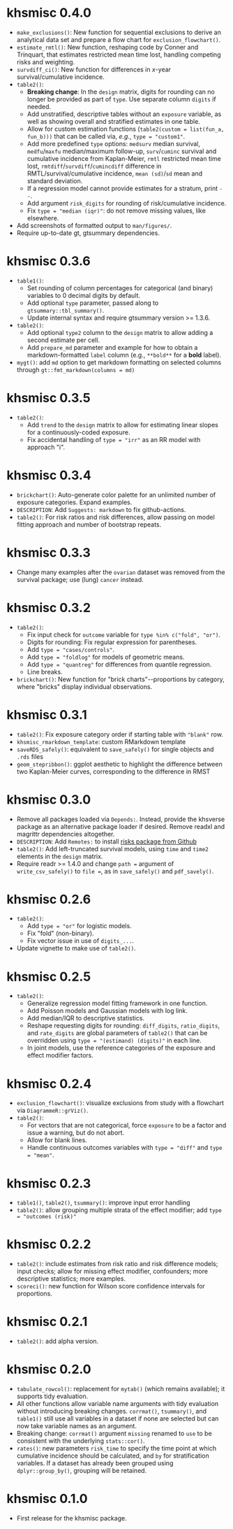 # khsmisc 0.4.0

* `make_exclusions()`: New function for sequential exclusions to derive an 
  analytical data set and prepare a flow chart for `exclusion_flowchart()`.
* `estimate_rmtl()`: New function, reshaping code by Conner and Trinquart, that
  estimates restricted mean time lost, handling competing risks and weighting.
* `survdiff_ci()`: New function for differences in *x*-year survival/cumulative
  incidence.
* `table2()`:
   + **Breaking change**: In the `design` matrix, digits for rounding can no 
     longer be provided as part of `type`. Use separate column `digits` if
     needed.
   + Add unstratified, descriptive tables without an `exposure` variable, as
     well as showing overall and stratified estimates in one table.
   + Allow for custom estimation functions
     (`table2(custom = list(fun_a, fun_b)))` that can be called via, *e.g.*, 
     `type = "custom1"`.
   + Add more predefined `type` options: `medsurv` median survival, 
     `medfu`/`maxfu` median/maximum follow-up, `surv`/`cuminc` survival and 
     cumulative incidence  from Kaplan-Meier, `rmtl` restricted mean time lost, 
     `rmtdiff`/`survdiff`/`cumincdiff` difference in RMTL/survival/cumulative 
     incidence, `mean (sd)`/`sd` mean and standard deviation.
   + If a regression model cannot provide estimates for a stratum, print `--`.
   + Add argument `risk_digits` for rounding of risk/cumulative incidence.
   + Fix `type = "median (iqr)"`: do not remove missing values, like elsewhere.
* Add screenshots of formatted output to `man/figures/`.
* Require up-to-date gt, gtsummary dependencies.


# khsmisc 0.3.6

* `table1()`: 
   + Set rounding of column percentages for categorical (and binary) 
     variables to 0 decimal digits by default.
   + Add optional `type` parameter, passed along to `gtsummary::tbl_summary()`.
   + Update internal syntax and require gtsummary version >= 1.3.6.
* `table2()`: 
   + Add optional `type2` column to the `design` matrix to allow adding a 
     second estimate per cell.
   + Add `prepare_md` parameter and example for how to obtain a 
     markdown-formatted `label` column (e.g., `**bold**` for a **bold** label).
* `mygt()`: add `md` option to get markdown formatting on selected columns
   through `gt::fmt_markdown(columns = md)`


# khsmisc 0.3.5

* `table2()`: 
   + Add `trend` to the `design` matrix to allow for estimating linear slopes
     for a continuously-coded exposure.
   + Fix accidental handling of `type = "irr"` as an RR model with
     approach "i".


# khsmisc 0.3.4

* `brickchart()`: Auto-generate color palette for an unlimited number of
  exposure categories. Expand examples.
* `DESCRIPTION`: Add `Suggests: markdown` to fix github-actions.
* `table2()`: For risk ratios and risk differences, allow passing on model
  fitting approach and number of bootstrap repeats.


# khsmisc 0.3.3

* Change many examples after the `ovarian` dataset was removed from the survival
  package; use (lung) `cancer` instead.
  

# khsmisc 0.3.2

* `table2()`: 
   + Fix input check for `outcome` variable for `type %in% c("fold", "or")`.
   + Digits for rounding: Fix regular expression for parentheses.
   + Add `type = "cases/controls"`.
   + Add `type = "foldlog"` for models of geometric means.
   + Add `type = "quantreg"` for differences from quantile regression.
   + Line breaks.
* `brickchart()`: New function for "brick charts"--proportions by category,
   where "bricks" display individual observations.


# khsmisc 0.3.1

* `table2()`: Fix exposure category order if starting table with `"blank"` row.
* `khsmisc_rmarkdown_template`: custom RMarkdown template
* `saveRDS_safely()`: equivalent to `save_safely()` for single objects and 
  `.rds` files
* `geom_stepribbon()`: ggplot aesthetic to highlight the difference between
  two Kaplan-Meier curves, corresponding to the difference in RMST


# khsmisc 0.3.0

* Remove all packages loaded via `Depends:`. Instead, provide the khsverse 
  package as an alternative package loader if desired. Remove readxl and 
  magrittr dependencies altogether.
* `DESCRIPTION`: Add `Remotes:` to install [risks package from 
  Github](https://stopsack.github.io/risks)
* `table2()`: Add left-truncated survival models, using `time` and `time2` 
  elements in the `design` matrix.
* Require readr >= 1.4.0 and change `path =` argument of `write_csv_safely()` 
  to `file =`, as in `save_safely()` and `pdf_savely()`.


# khsmisc 0.2.6

* `table2()`: 
   + Add `type = "or"` for logistic models.
   + Fix "fold" (non-binary).
   + Fix vector issue in use of `digits_...`.
* Update vignette to make use of `table2()`.


# khsmisc 0.2.5

* `table2()`: 
   + Generalize regression model fitting framework in one function.
   + Add Poisson models and Gaussian models with log link.
   + Add median/IQR to descriptive statistics.
   + Reshape requesting digits for rounding: `diff_digits`, `ratio_digits`, 
     and `rate_digits` are global parameters of `table2()` that can be 
     overridden using `type = "(estimand) (digits)"` in each line.
   + In joint models, use the reference categories of the exposure and effect 
     modifier factors.


# khsmisc 0.2.4

* `exclusion_flowchart()`: visualize exclusions from study with a flowchart via
  `DiagrammeR::grViz()`.
* `table2()`: 
   + For vectors that are not categorical, force `exposure` to be a factor and 
     issue a warning, but do not abort.
   + Allow for blank lines.
   + Handle continuous outcomes variables with `type = "diff"` and 
     `type = "mean"`.


# khsmisc 0.2.3

* `table1()`, `table2()`, `tsummary()`: improve input error handling
* `table2()`: allow grouping multiple strata of the effect modifier; add 
  `type = "outcomes (risk)"`


# khsmisc 0.2.2

* `table2()`: include estimates from risk ratio and risk difference models; 
  input checks; allow for missing effect modifier, confounders; more 
  descriptive statistics; more examples.
* `scoreci()`: new function for Wilson score confidence intervals for 
  proportions.


# khsmisc 0.2.1

* `table2()`: add alpha version.


# khsmisc 0.2.0

* `tabulate_rowcol()`: replacement for `mytab()` (which remains available); 
  it supports tidy evaluation.
* All other functions allow variable name arguments with tidy evaluation 
  without introducing breaking changes. `corrmat()`, `tsummary()`, and 
  `table1()` still use all variables in a dataset if none are selected but can 
  now take variable names as an argument.
* Breaking change: `corrmat()` argument `missing` renamed to `use` to be 
  consistent with the underlying `stats::cor()`.
* `rates()`: new parameters `risk_time` to specify the time point at which 
  cumulative incidence should be calculated, and `by` for stratification 
  variables. If a dataset has already been grouped using `dplyr::group_by()`, 
  grouping will be retained.


# khsmisc 0.1.0

* First release for the khsmisc package.
